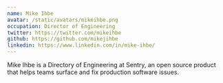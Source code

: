 ```yaml
---
name: Mike Ihbe
avatar: /static/avatars/mikeihbe.png
occupation: Director of Engineering
twitter: https://twitter.com/mikeihbe
github: https://github.com/mikejihbe
linkedin: https://www.linkedin.com/in/mike-ihbe/
---
```


Mike Ihbe is a Directory of Engineering at Sentry, an open source product that helps teams surface and fix production software issues.
